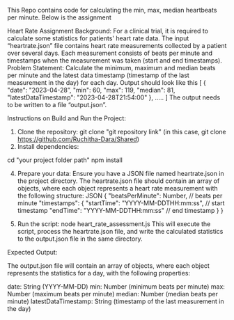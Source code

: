 This Repo contains code for calculating the min, max, median heartbeats per minute. Below is the assignment

Heart Rate Assignment
Background:
For a clinical trial, it is required to calculate some statistics for patients' heart rate data. The input “heartrate.json” file
contains heart rate measurements collected by a patient over several days. Each measurement consists of beats per minute
and timestamps when the measurement was taken (start and end timestamps).
Problem Statement:
Calculate the minimum, maximum and median beats per minute and the latest data timestamp (timestamp of the last
measurement in the day) for each day. Output should look like this
[
{
"date": "2023-04-28”,
"min": 60,
"max": 119,
"median": 81,
"latestDataTimestamp": "2023-04-28T21:54:00"
},
…..
]
The output needs to be written to a file “output.json”.

Instructions on Build and Run the Project: 

1. Clone the repository:
     git clone "git repository link" (in this case, git clone  https://github.com/Ruchitha-Dara/Shared)
2. Install dependencies:
   
cd "your project folder path"
npm install

4. Prepare your data:
Ensure you have a JSON file named heartrate.json in the project directory.
The heartrate.json file should contain an array of objects, where each object represents a heart rate measurement with the following structure:
JSON
{
    "beatsPerMinute": Number, // beats per minute
    "timestamps": {
        "startTime": "YYYY-MM-DDTHH:mm:ss", // start timestamp
        "endTime": "YYYY-MM-DDTHH:mm:ss" // end timestamp
    }
}

5. Run the script:
node heart_rate_assessment.js
This will execute the script, process the heartrate.json file, and write the calculated statistics to the output.json file in the same directory.

Expected Output:

The output.json file will contain an array of objects, where each object represents the statistics for a day, with the following properties:

date: String (YYYY-MM-DD)
min: Number (minimum beats per minute)
max: Number (maximum beats per minute)
median: Number (median beats per minute)
latestDataTimestamp: String (timestamp of the last measurement in the day)
